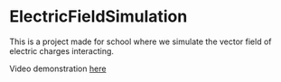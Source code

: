 # ElectricFieldSimulation
This is a project made for school where we simulate the vector field of electric charges interacting.

Video demonstration [here](https://drive.google.com/file/d/1fXlSrSVSJzRokvX6qMv5e7BKpGOAIuV6/view?usp=sharing)
